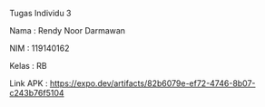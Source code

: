 
Tugas Individu 3

Nama  : Rendy Noor Darmawan

NIM   : 119140162

Kelas : RB

Link APK : https://expo.dev/artifacts/82b6079e-ef72-4746-8b07-c243b76f5104
